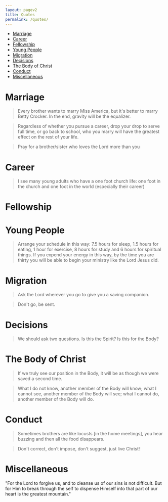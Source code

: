 ```yaml
---
layout: pagev2
title: Quotes
permalink: /quotes/
---
```

- [Marriage](#marriage)
- [Career](#career)
- [Fellowship](#fellowship)
- [Young People](#young-people)
- [Migration](#migration)
- [Decisions](#decisions)
- [The Body of Christ](#the-body-of-christ)
- [Conduct](#conduct)
- [Miscellaneous](#miscellaneous)

# Marriage

>Every brother wants to marry Miss America, but it's better to marry Betty Crocker. In the end, gravity will be the equalizer.

>Regardless of whether you pursue a career, drop your drop to serve full time, or go back to school, who you marry will have the greatest effect on the rest of your life.

>Pray for a brother/sister who loves the Lord more than you

# Career

>I see many young adults who have a one foot church life: one foot in the church and one foot in the world (especially their career)

# Fellowship

# Young People

>Arrange your schedule in this way: 7.5 hours for sleep, 1.5 hours for eating, 1 hour for exercise, 8 hours for study and 6 hours for spiritual things. If you expend your energy in this way, by the time you are thirty you will be able to begin your ministry like the Lord Jesus did.

# Migration

>Ask the Lord wherever you go to give you a saving companion.

>Don't go, be sent.

# Decisions

>We should ask two questions. Is this the Spirit? Is this for the Body?

# The Body of Christ

>If we truly see our position in the Body, it will be as though we were saved a second time.

>What I do not know, another member of the Body will know; what I cannot see, another member of the Body will see; what I cannot do, another member of the Body will do.

# Conduct

>Sometimes brothers are like locusts [in the home meetings], you hear buzzing and then all the food disappears.

>Don't correct, don't impose, don't suggest, just live Christ!

# Miscellaneous

"For the Lord to forgive us, and to cleanse us of our sins is not difficult. But for Him to break through the self to dispense Himself into that part of our heart is the greatest mountain."